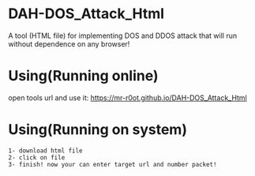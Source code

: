 # DAH-DOS_Attack_Html
A tool (HTML file) for implementing DOS and DDOS attack that will run without dependence on any browser!

# Using(Running online)
open tools url and use it: https://mr-r0ot.github.io/DAH-DOS_Attack_Html



# Using(Running on system)
```
1- download html file
2- click on file
3- finish! now your can enter target url and number packet!
```

